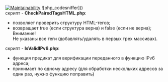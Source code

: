 [![Maintainability](https://api.codeclimate.com/v1/badges/aef6cb27c2f28f51fd03/maintainability)](https://codeclimate.com/github/DaaN88/PHP/maintainability) ![php_сodesniffer](<a href = "https://github.com/DaaN88/PHP/workflows/php_%D1%81odesniffer/badge.svg"></a>)<br>
скрипт - <b>CheckPairedTagsHTML.php</b>:<br/>
- позволяет проверить структуру HTML-тегов;<br/>
- возвращает true (если структура верна) и false (если не верна);<br/>
Внимание!<br/>
Не указаны все теги (добавлять/удалять в первых трех массивах).<br/>

скрипт - <b>IsValidIPv6.php</b>:<br/>
- функция предикат для верификации переданного в функцию IPv6 адреса;<br/>
- принимает по одному адресу (для обработки нескольких адресов за один раз, нужно функцию поправить)<br/>

